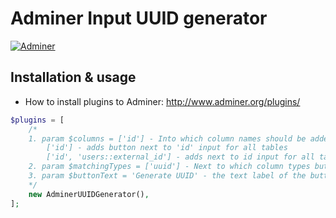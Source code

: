 # Adminer Input UUID generator

[![Adminer](https://img.shields.io/badge/adminer-%3E%3D4.4.0-blue)](https://www.adminer.org)

## Installation & usage

- How to install plugins to Adminer: http://www.adminer.org/plugins/

```php
$plugins = [
	/*
	1. param $columns = ['id'] - Into which column names should be added UUID generate button (also param 2 must match)
		['id'] - adds button next to 'id' input for all tables
		['id', 'users::external_id'] - adds next to id input for all tables and next to external_id input in users table
	2. param $matchingTypes = ['uuid'] - Next to which column types button will be placed
	3. param $buttonText = 'Generate UUID' - the text label of the button
	*/
    new AdminerUUIDGenerator(),
];
```
